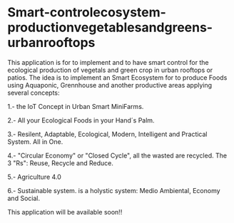 # Smart-controlecosystem-productionvegetablesandgreens-urbanrooftops
This application is for to implement and to have smart control for the ecological production of vegetals and green crop in urban rooftops or patios.
The idea is to implement an Smart Ecosystem for to produce Foods using Aquaponic, Grennhouse and another productive areas applying several concepts:

1.- the IoT Concept in Urban Smart MiniFarms. 

2.- All your Ecological Foods in your Hand´s Palm. 

3.- Resilent, Adaptable, Ecological, Modern, Intelligent and Practical System. All in One.

4.- "Circular Economy" or "Closed Cycle", all the wasted are recycled. The 3 "Rs": Reuse, Recycle and Reduce.

5.- Agriculture 4.0

6.- Sustainable system. is a holystic system: Medio Ambiental, Economy and Social.

This application will be available soon!!
